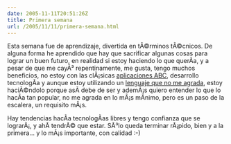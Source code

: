 ```yaml
---
date: 2005-11-11T20:51:26Z
title: Primera semana
url: /2005/11/11/primera-semana.html
---
```


<p>Esta semana fue de aprendizaje, divertida en tÃ©rminos tÃ©cnicos. De alguna forma he aprendido que hay que sacrificar algunas cosas para lograr un buen futuro, en realidad si estoy haciendo lo que querÃ­a, y a pesar de que me cayÃ³ repentinamente, me gusta, tengo muchos beneficios, no estoy con las clÃ¡sicas <a href="http://es.wikipedia.org/wiki/ABC">aplicaciones ABC</a>, desarrollo tecnologÃ­a y aunque estoy utilizando un <a href="http://en.wikipedia.org/wiki/Delphi_programming_language">lenguaje que no me agrada</a>, estoy haciÃ©ndolo porque asÃ­ debe de ser y ademÃ¡s quiero entender lo que lo hacÃ­a tan popular, no me agrada en lo mÃ¡s mÃ­nimo, pero es un paso de la escalera, un requisito mÃ¡s.</p>
<p>Hay tendencias hacÃ­a tecnologÃ­as libres y tengo confianza que se lograrÃ¡, y ahÃ­ tendrÃ© que estar. SÃ³lo queda terminar rÃ¡pido, bien y a la primera... y lo mÃ¡s importante, con calidad :-)</p>
